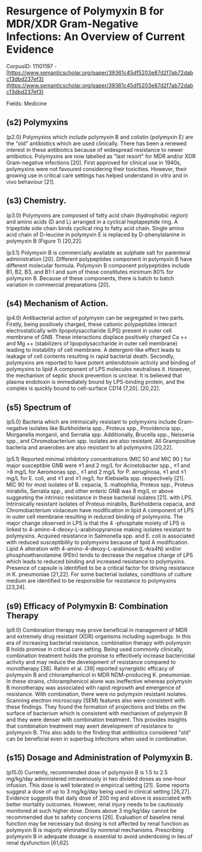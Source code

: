 # Resurgence of Polymyxin B for MDR/XDR Gram-Negative Infections: An Overview of Current Evidence

CorpusID: 11101197 - [https://www.semanticscholar.org/paper/39361c45df5203e87d2f7ab72dabc13dbd237ef3](https://www.semanticscholar.org/paper/39361c45df5203e87d2f7ab72dabc13dbd237ef3)

Fields: Medicine

## (s2) Polymyxins
(p2.0) Polymyxins which include polymyxin B and colistin (polymyxin E) are the "old" antibiotics which are used clinically. There has been a renewed interest in these antibiotics because of widespread resistance to newer antibiotics. Polymyxins are now labelled as "last resort" for MDR and/or XDR Gram-negative infections [20]. First approved for clinical use in 1940s, polymyxins were not favoured considering their toxicities. However, their growing use in critical care settings has helped understand in vitro and in vivo behaviour [21].
## (s3) Chemistry.
(p3.0) Polymyxins are composed of fatty acid chain (hydrophobic region) and amino acids (D and L) arranged in a cyclical heptapeptide ring. A tripeptide side chain binds cyclical ring to fatty acid chain. Single amino acid chain of D-leucine in polymyxin E is replaced by D-phenylalanine in polymyxin B (Figure 1) [20,22].

(p3.1) Polymyxin B is commercially available as sulphate salt for parenteral administration [20]. Different polypeptides component in polymyxin B have different molecular formula. Polymyxin B component polypeptides include B1, B2, B3, and B1-I and sum of these constitutes minimum 80% for polymyxin B. Because of these components, there is batch to batch variation in commercial preparations [20].
## (s4) Mechanism of Action.
(p4.0) Antibacterial action of polymyxin can be segregated in two parts. Firstly, being positively charged, these cationic polypeptides interact electrostatically with lipopolysaccharide (LPS) present in outer cell membrane of GNB. These interactions displace positively charged Ca ++ and Mg ++ (stabilizers of lipopolysaccharide in outer cell membrane) leading to instability of cell membrane. A detergent-like effect leads to leakage of cell contents resulting in rapid bacterial death. Secondly, polymyxins are reported to have potent antiendotoxin activity and binding of polymyxins to lipid A component of LPS molecules neutralises it. However, the mechanism of septic shock prevention is unclear. It is believed that plasma endotoxin is immediately bound by LPS-binding protein, and the complex is quickly bound to cell-surface CD14 [7,20].  [20,22].
## (s5) Spectrum of
(p5.0) Bacteria which are intrinsically resistant to polymyxins include Gram-negative isolates like Burkholderia spp., Proteus spp., Providencia spp., Morganella morganii, and Serratia spp. Additionally, Brucella spp., Neisseria spp., and Chromobacterium spp. isolates are also resistant. All Grampositive bacteria and anaerobes are also resistant to all polymyxins [20,22].

(p5.1) Reported minimal inhibitory concentrations (MIC 50 and MIC 90 ) for major susceptible GNB were ≤1 and 2 mg/L for Acinetobacter spp., ≤1 and >8 mg/L for Aeromonas spp., ≤1 and 2 mg/L for P. aeruginosa, ≤1 and ≤1 mg/L for E. coli, and ≤1 and ≤1 mg/L for Klebsiella spp. respectively [21]. MIC 90 for most isolates of B. cepacia, S. maltophilia, Proteus spp., Proteus mirabilis, Serratia spp., and other enteric GNB was 8 mg/L or above suggesting the intrinsic resistance in these bacterial isolates [21].  with LPS. Intrinsically resistant isolates of Proteus mirabilis, Burkholderia cepacia, and Chromobacterium violaceum have modification in lipid A component of LPS in outer cell membrane resulting in reduced binding of polymyxins. The major change observed in LPS is that the 4 -phosphate moiety of LPS is linked to 4-amino-4-deoxy-L-arabinopyranose making isolates resistant to polymyxins. Acquired resistance in Salmonella spp. and E. coli is associated with reduced susceptibility to polymyxins because of lipid A modification. Lipid A alteration with 4-amino-4-deoxy-L-arabinose (L-Ara4N) and/or phosphoethanolamine (PEtn) tends to decrease the negative charge of LPS which leads to reduced binding and increased resistance to polymyxins. Presence of capsule is identified to be a critical factor for driving resistance in K. pneumoniae [21,22]. For some bacterial isolates, conditions of culture medium are identified to be responsible for resistance to polymyxins [23,24].
## (s9) Efficacy of Polymyxin B: Combination Therapy
(p9.0) Combination therapy may prove beneficial in management of MDR and extremely drug resistant (XDR) organisms including superbugs. In this era of increasing bacterial resistance, combination therapy with polymyxin B holds promise in critical care setting. Being used commonly clinically, combination treatment holds the promise to effectively increase bactericidal activity and may reduce the development of resistance compared to monotherapy [38]. Rahim et al. [39] reported synergistic efficacy of polymyxin B and chloramphenicol in MDR NDM-producing K. pneumoniae. In these strains, chloramphenicol alone was ineffective whereas polymyxin B monotherapy was associated with rapid regrowth and emergence of resistance. With combination, there were no polymyxin resistant isolates. Scanning electron microscopy (SEM) features also were consistent with these findings. They found the formation of projections and blebs on the surface of bacterium which is consistent with mechanism of polymyxin B and they were denser with combination treatment. This provides insights that combination treatment may avert development of resistance to polymyxin B. This also adds to the finding that antibiotics considered "old" can be beneficial even in superbug infections when used in combination.
## (s15) Dosage and Administration of Polymyxin B.
(p15.0) Currently, recommended dose of polymyxin B is 1.5 to 2.5 mg/kg/day administered intravenously in two divided doses as one-hour infusion. This dose is well tolerated in empirical setting [21]. Some reports suggest a dose of up to 3 mg/kg/day being used in clinical setting [26,27]. Evidence suggests that daily dose of 200 mg and above is associated with better mortality outcomes. However, renal injury needs to be cautiously monitored at such higher dose. Doses above 3 mg/kg/day cannot be recommended due to safety concerns [26]. Evaluation of baseline renal function may be necessary but dosing is not affected by renal function as polymyxin B is majorly eliminated by nonrenal mechanisms. Prescribing polymyxin B in adequate dosage is essential to avoid underdosing in lieu of renal dysfunction [61,62].
